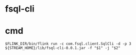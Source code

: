 # fsql-cli

# cmd
```
$FLINK_DIR/bin/flink run -c com.fsql.client.SqlCli -d -p 3 ${STREAM_HOME}/lib/fsql-cli-0.0.1.jar -f "$1" -j "$2"

```

